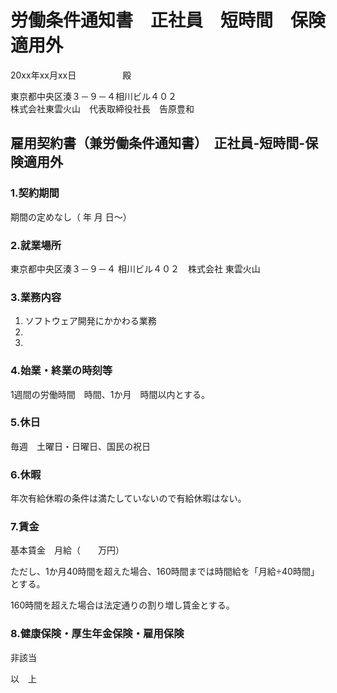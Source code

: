 # 労働条件通知書　正社員　短時間　保険適用外

20xx年xx月xx日
　　　　　殿

東京都中央区湊３－９－４相川ビル４０２  
株式会社東雲火山　代表取締役社長　告原豊和

##  雇用契約書（兼労働条件通知書）　正社員-短時間-保険適用外

### 1.契約期間

期間の定めなし（  年  月  日～）

### 2.就業場所

東京都中央区湊３－９－４ 相川ビル４０２　株式会社 東雲火山

### 3.業務内容

1. ソフトウェア開発にかかわる業務
2.
3.

### 4.始業・終業の時刻等

1週間の労働時間　時間、1か月　時間以内とする。

### 5.休日

毎週　土曜日・日曜日、国民の祝日

### 6.休暇

年次有給休暇の条件は満たしていないので有給休暇はない。

### 7.賃金

基本賃金　月給（　　万円）

ただし、1か月40時間を超えた場合、160時間までは時間給を「月給÷40時間」とする。

160時間を超えた場合は法定通りの割り増し賃金とする。

### 8.健康保険・厚生年金保険・雇用保険

非該当


以　上
